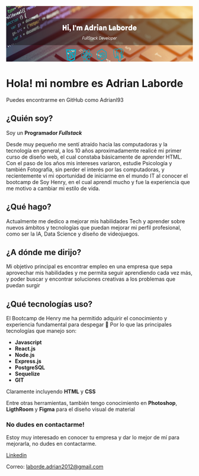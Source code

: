 <img height="150" width="800" src="./LinkedinBanner.png" />

# Hola! mi nombre es Adrian Laborde

Puedes encontrarme en GitHub como Adrianl93

## ¿Quién soy? 
Soy un **Programador _Fullstack_** 

Desde muy pequeño me sentí atraído hacia las computadoras y la tecnología en general, a los 10 años aproximadamente realicé mi primer curso de diseño web, el cual constaba básicamente de aprender HTML.
Con el paso de los años mis intereses variaron, estudie Psicología y también Fotografía, sin perder el interés por las computadoras, y recientemente ví mi oportunidad de iniciarme en el mundo IT al conocer el bootcamp de Soy Henry, en el cual aprendí mucho y fue la experiencia que me motivo a cambiar mi estilo de vida.

## ¿Qué hago?
Actualmente me dedico a mejorar mis habilidades Tech y aprender sobre nuevos ámbitos y tecnologías que puedan mejorar mi perfil profesional, como ser la IA, Data Science y diseño de videojuegos. 

## ¿A dónde me dirijo?
Mi objetivo principal es encontrar empleo en una empresa que sepa aprovechar mis habilidades y me permita seguir aprendiendo cada vez más, y poder buscar y encontrar soluciones creativas a los problemas que puedan surgir


## ¿Qué tecnologías uso?
El Bootcamp de Henry me ha permitido adquirir el conocimiento y experiencia fundamental para despegar 🚀 
Por lo que las principales tecnologías que manejo son: 

- **Javascript** 
- **React.js**
- **Node.js**
- **Express.js**
- **PostgreSQL**
- **Sequelize**
- **GIT**

Claramente incluyendo **HTML** y **CSS**

Entre otras herramientas, también tengo conocimiento en **Photoshop**, **LigthRoom** y **Figma** para el 
diseño visual de material

### No dudes en contactarme! 
Estoy muy interesado en conocer tu empresa y dar lo mejor de mí para mejorarla, no dudes en contactarme.

[Linkedin]( https://www.linkedin.com/in/adrian-laborde-732091199/)

Correo: laborde.adrian2012@gmail.com
